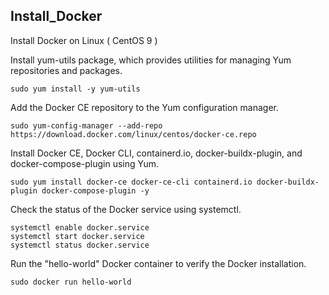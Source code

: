 ## Install_Docker
Install Docker on Linux ( CentOS 9 )


Install yum-utils package, which provides utilities for managing Yum repositories and packages.
```
sudo yum install -y yum-utils
```

Add the Docker CE repository to the Yum configuration manager.
```
sudo yum-config-manager --add-repo https://download.docker.com/linux/centos/docker-ce.repo
```

Install Docker CE, Docker CLI, containerd.io, docker-buildx-plugin, and docker-compose-plugin using Yum.
```
sudo yum install docker-ce docker-ce-cli containerd.io docker-buildx-plugin docker-compose-plugin -y
```

Check the status of the Docker service using systemctl.
```
systemctl enable docker.service
systemctl start docker.service
systemctl status docker.service
```

Run the "hello-world" Docker container to verify the Docker installation.
```
sudo docker run hello-world
```
